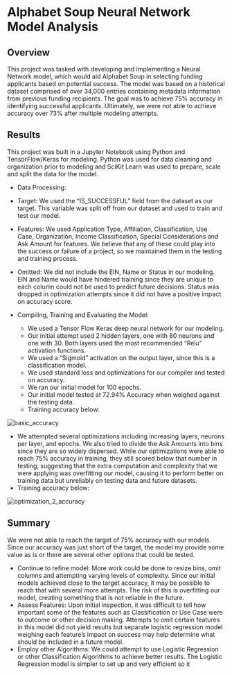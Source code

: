 # Alphabet Soup Neural Network Model Analysis

## Overview

This project was tasked with developing and implementing a Neural Network model, which would aid Alphabet Soup in selecting funding applicants based on potential success. The model was based on a historical dataset comprised of over 34,000 entries containing metadata information from previous funding recipients. The goal was to achieve 75% accuracy in identifying successful applicants. Ultimately, we were not able to achieve accuracy over 73% after multiple modeling attempts.

## Results
This project was built in a Jupyter Notebook using Python and TensorFlow/Keras for modeling. Python was used for data cleaning and organization prior to modeling and SciKit Learn was used to prepare, scale and split the data for the model.

*	Data Processing:
  
  *	Target:  We used the “IS_SUCCESSFUL” field from the dataset as our target. This variable was split off from our dataset and used to train and test our model.
  *	Features: We used Application Type, Affiliation, Classification, Use Case, Organization, Income Classification, Special Considerations and Ask Amount for features. We believe that any of these could play into the success or failure of a project, so we maintained them in the testing and training process.
  *	Omitted: We did not include the EIN, Name or Status in our modeling. EIN and Name would have hindered training since they are unique to each column could not be used to predict future decisions. Status was dropped in optimization attempts since it did not have a positive impact on accuracy score.

* Compiling, Training and Evaluating the Model:
  * We used a Tensor Flow Keras deep neural network for our modeling.
  * Our initial attempt used 2 hidden layers, one with 80 neurons and one with 30. Both layers used the most recommended “Relu” activation functions.
  * We used a “Sigmoid” activation on the output layer, since this is a classification model.
  * We used standard loss and optimizations for our compiler and tested on accuracy.
  * We ran our initial model for 100 epochs.
  * Our initial model tested at 72.94% Accuracy when weighed against the testing data.
  * Training accuracy below:

 ![basic_accuracy](https://github.com/mtolan2023/deep-learning-challenge/assets/123139216/52a3d331-ffaa-4d7a-a041-eddf4fa7714f)


  * We attempted several optimizations including increasing layers, neurons per layer, and epochs. We also tried to divide the Ask Amounts into bins since they are so widely dispersed. While our optimizations were able to reach 75% accuracy in training, they still scored below that number in testing, suggesting that the extra computation and complexity that we were applying was overfitting our model, causing it to perform better on training data but unreliably on testing data and future datasets.
  * Training accuracy below:

![optimization_2_accuracy](https://github.com/mtolan2023/deep-learning-challenge/assets/123139216/f92a808e-db2c-4c80-babe-ca3eae85dea4)

## Summary
We were not able to reach the target of 75% accuracy with our models. Since our accuracy was just short of the target, the model my provide some value as is or there are several other options that could be tested.

* Continue to refine model: More work could be done to resize bins, omit columns and attempting varying levels of complexity. Since our initial models achieved close to the target accuracy, it may be possible to reach that with several more attempts. The risk of this is overfitting our model, creating something that is not reliable in the future.
* Assess Features: Upon initial inspection, it was difficult to tell how important some of the features such as Classification or Use Case were to outcome or other decision making. Attempts to omit certain features in this model did not yield results but separate logistic regression model weighing each feature’s impact on success may help determine what should be included in a future model.
* Employ other Algorithms: We could attempt to use Logistic Regression or other Classification Algorithms to achieve better results. The Logistic Regression model is simpler to set up and very efficient so it 
